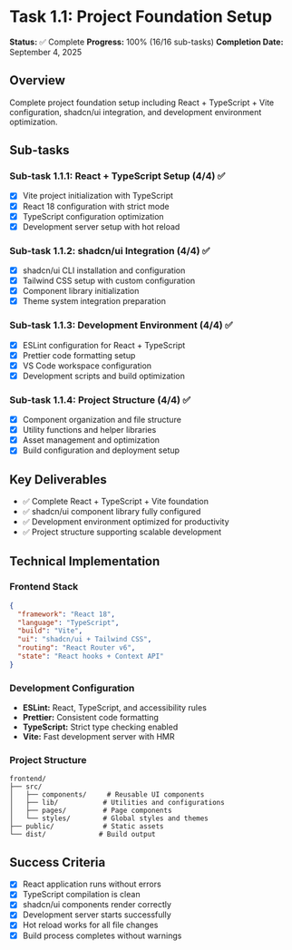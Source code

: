 # Task 1.1: Project Foundation Setup

**Status:** ✅ Complete
**Progress:** 100% (16/16 sub-tasks)
**Completion Date:** September 4, 2025

## Overview
Complete project foundation setup including React + TypeScript + Vite configuration, shadcn/ui integration, and development environment optimization.

## Sub-tasks

### Sub-task 1.1.1: React + TypeScript Setup (4/4) ✅
- [x] Vite project initialization with TypeScript
- [x] React 18 configuration with strict mode
- [x] TypeScript configuration optimization
- [x] Development server setup with hot reload

### Sub-task 1.1.2: shadcn/ui Integration (4/4) ✅
- [x] shadcn/ui CLI installation and configuration
- [x] Tailwind CSS setup with custom configuration
- [x] Component library initialization
- [x] Theme system integration preparation

### Sub-task 1.1.3: Development Environment (4/4) ✅
- [x] ESLint configuration for React + TypeScript
- [x] Prettier code formatting setup
- [x] VS Code workspace configuration
- [x] Development scripts and build optimization

### Sub-task 1.1.4: Project Structure (4/4) ✅
- [x] Component organization and file structure
- [x] Utility functions and helper libraries
- [x] Asset management and optimization
- [x] Build configuration and deployment setup

## Key Deliverables
- ✅ Complete React + TypeScript + Vite foundation
- ✅ shadcn/ui component library fully configured
- ✅ Development environment optimized for productivity
- ✅ Project structure supporting scalable development

## Technical Implementation

### Frontend Stack
```json
{
  "framework": "React 18",
  "language": "TypeScript",
  "build": "Vite",
  "ui": "shadcn/ui + Tailwind CSS",
  "routing": "React Router v6",
  "state": "React hooks + Context API"
}
```

### Development Configuration
- **ESLint:** React, TypeScript, and accessibility rules
- **Prettier:** Consistent code formatting
- **TypeScript:** Strict type checking enabled
- **Vite:** Fast development server with HMR

### Project Structure
```
frontend/
├── src/
│   ├── components/     # Reusable UI components
│   ├── lib/           # Utilities and configurations
│   ├── pages/         # Page components
│   └── styles/        # Global styles and themes
├── public/            # Static assets
└── dist/             # Build output
```

## Success Criteria
- [x] React application runs without errors
- [x] TypeScript compilation is clean
- [x] shadcn/ui components render correctly
- [x] Development server starts successfully
- [x] Hot reload works for all file changes
- [x] Build process completes without warnings